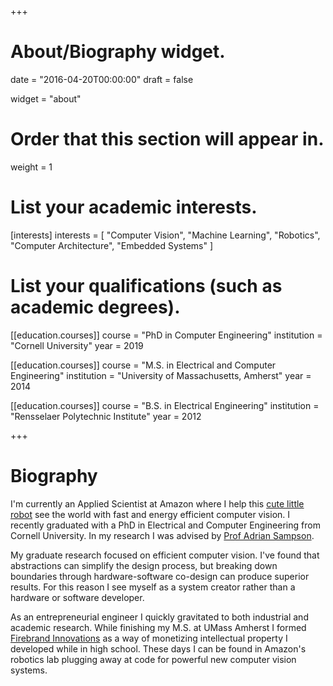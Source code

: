 +++
# About/Biography widget.

date = "2016-04-20T00:00:00"
draft = false

widget = "about"

# Order that this section will appear in.
weight = 1

# List your academic interests.
[interests]
  interests = [
    "Computer Vision",
    "Machine Learning",
	"Robotics",
    "Computer Architecture",
    "Embedded Systems"
  ]

# List your qualifications (such as academic degrees).
[[education.courses]]
  course = "PhD in Computer Engineering"
  institution = "Cornell University"
  year = 2019

[[education.courses]]
  course = "M.S. in Electrical and Computer Engineering"
  institution = "University of Massachusetts, Amherst"
  year = 2014

[[education.courses]]
  course = "B.S. in Electrical Engineering"
  institution = "Rensselaer Polytechnic Institute"
  year = 2012
 
+++

# Biography

I'm currently an Applied Scientist at Amazon where I help this [cute little
robot](https://www.youtube.com/watch?v=peaKnkNX4vc) see the world with fast and
energy efficient computer vision. I recently graduated with a PhD in Electrical
and Computer Engineering from Cornell University. In my research I was advised
by [Prof Adrian Sampson](http://www.cs.cornell.edu/~asampson/).

My graduate research focused on efficient computer vision. I've found that
abstractions can simplify the design process, but breaking down boundaries
through hardware-software co-design can produce superior results. For this
reason I see myself as a system creator rather than a hardware or software
developer.

As an entrepreneurial engineer I quickly gravitated to both industrial and
academic research. While finishing my M.S. at UMass Amherst I formed [Firebrand
Innovations](http://www.firebrandinnovations.com/) as a way of monetizing
intellectual property I developed while in high school. These days I can be
found in Amazon's robotics lab plugging away at code for powerful new computer
vision systems.
